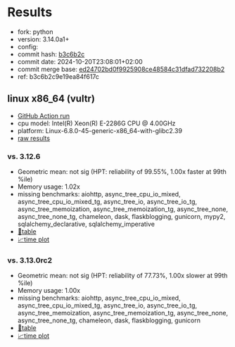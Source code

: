 # Results

- fork: python
- version: 3.14.0a1+
- config: 
- commit hash: [b3c6b2c](https://github.com/python/cpython/commit/b3c6b2c)
- commit date: 2024-10-20T23:08:01+02:00
- commit merge base: [ed24702bd0f9925908ce48584c31dfad732208b2](https://github.com/python/cpython/commit/ed24702bd0f9925908ce48584c31dfad732208b2)
- ref: b3c6b2c9e19ea84f617c

## linux x86_64 (vultr)

- [GitHub Action run](https://github.com/facebookexperimental/free-threading-benchmarking/actions/runs/11430924293)
- cpu model: Intel(R) Xeon(R) E-2286G CPU @ 4.00GHz
- platform: Linux-6.8.0-45-generic-x86_64-with-glibc2.39
- [raw results](bm-20241020-vultr-x86_64-python-b3c6b2c9e19ea84f617c-3.14.0a1%2B-b3c6b2c.json)

### vs. 3.12.6

- Geometric mean: not sig (HPT: reliability of 99.55%, 1.00x faster at 99th %ile)
- Memory usage: 1.02x
- missing benchmarks: aiohttp, async_tree_cpu_io_mixed, async_tree_cpu_io_mixed_tg, async_tree_io, async_tree_io_tg, async_tree_memoization, async_tree_memoization_tg, async_tree_none, async_tree_none_tg, chameleon, dask, flaskblogging, gunicorn, mypy2, sqlalchemy_declarative, sqlalchemy_imperative
- [📄table](bm-20241020-vultr-x86_64-python-b3c6b2c9e19ea84f617c-3.14.0a1%2B-b3c6b2c-vs-3.12.6.md)
- [📈time plot](bm-20241020-vultr-x86_64-python-b3c6b2c9e19ea84f617c-3.14.0a1%2B-b3c6b2c-vs-3.12.6.svg)

### vs. 3.13.0rc2

- Geometric mean: not sig (HPT: reliability of 77.73%, 1.00x slower at 99th %ile)
- Memory usage: 1.00x
- missing benchmarks: aiohttp, async_tree_cpu_io_mixed, async_tree_cpu_io_mixed_tg, async_tree_io, async_tree_io_tg, async_tree_memoization, async_tree_memoization_tg, async_tree_none, async_tree_none_tg, chameleon, dask, flaskblogging, gunicorn
- [📄table](bm-20241020-vultr-x86_64-python-b3c6b2c9e19ea84f617c-3.14.0a1%2B-b3c6b2c-vs-3.13.0rc2.md)
- [📈time plot](bm-20241020-vultr-x86_64-python-b3c6b2c9e19ea84f617c-3.14.0a1%2B-b3c6b2c-vs-3.13.0rc2.svg)


